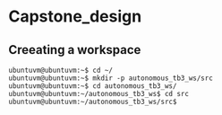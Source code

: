 # Capstone_design


## Creeating a workspace
```
ubuntuvm@ubuntuvm:~$ cd ~/
ubuntuvm@ubuntuvm:~$ mkdir -p autonomous_tb3_ws/src
ubuntuvm@ubuntuvm:~$ cd autonomous_tb3_ws/
ubuntuvm@ubuntuvm:~/autonomous_tb3_ws$ cd src
ubuntuvm@ubuntuvm:~/autonomous_tb3_ws/src$ 
```
